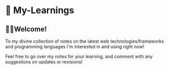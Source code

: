 # 📑 My-Learnings
## 👋🏽Welcome!

To my divine collection of notes on the latest web technologies/frameworks and programming languages I'm interested in and using right now!

 Feel free to go over my notes for your learning, and comment with any suggestions on updates or revisions!
